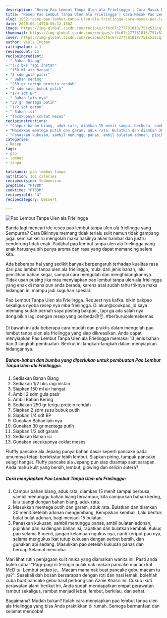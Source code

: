 ```yaml
---
description: "Resep Pao Lembut Tanpa Ulen ala Frielingga | Cara Masak Pao Lembut Tanpa Ulen ala Frielingga Yang Bisa Manjain Lidah"
title: "Resep Pao Lembut Tanpa Ulen ala Frielingga | Cara Masak Pao Lembut Tanpa Ulen ala Frielingga Yang Bisa Manjain Lidah"
slug: 1052-resep-pao-lembut-tanpa-ulen-ala-frielingga-cara-masak-pao-lembut-tanpa-ulen-ala-frielingga-yang-bisa-manjain-lidah
date: 2020-06-14T18:56:12.186Z
image: https://img-global.cpcdn.com/recipes/cf6c67c277781018/751x532cq70/pao-lembut-tanpa-ulen-ala-frielingga-foto-resep-utama.jpg
thumbnail: https://img-global.cpcdn.com/recipes/cf6c67c277781018/751x532cq70/pao-lembut-tanpa-ulen-ala-frielingga-foto-resep-utama.jpg
cover: https://img-global.cpcdn.com/recipes/cf6c67c277781018/751x532cq70/pao-lembut-tanpa-ulen-ala-frielingga-foto-resep-utama.jpg
author: Viola Ingram
ratingvalue: 4.1
reviewcount: 15
recipeingredient:
- " Bahan Biang"
- "1/2 bks ragi instan"
- "150 ml air hangat"
- "2 sdm gula pasir"
- " Bahan Kering"
- "250 gr terigu protein rendah"
- "2 sdm susu bubuk putih"
- "1/4 sdt BP"
- " Bahan lain nya"
- "30 gr mentega putih"
- "1/2 sdt garam"
- " Bahan isi"
- "secukupnya coklat meses"
recipeinstructions:
- "Campur bahan biang, aduk rata, diamkan 15 menit sampai berbusa, sambil menunggu bahan biang tercampur, kita campurkan bahan kering, lalu tuangi dengan bahan biang, aduk rata."
- "Masukkan mentega putih dan garam, aduk rata. Bulatkan dan diamkan 30 menit.Setelah adonan mengembang, Kempiskan kembali. Lalu bentuk bulat bulat adonan, bagi menjadi 15 bulatan."
- "Panaskan kukusan, sambil menunggu panas, ambil bulatan adonan, pipihkan dan isi dengan bahan isi, rapatkan dan bulatkan kembali. Kukus pao selama 8 menit, jangan kelamaan ngukus nya, nanti keriput pao nya, selama mengukus ikat tutup kukusan dengan serbet bersih, dan gunakan api sedang. Masukkan pao setelah kukusan panas dan beruap.Selamat mencoba."
categories:
- Resep
tags:
- pao
- lembut
- tanpa

katakunci: pao lembut tanpa 
nutrition: 161 calories
recipecuisine: Indonesian
preptime: "PT28M"
cooktime: "PT33M"
recipeyield: "4"
recipecategory: Dessert

---
```



![Pao Lembut Tanpa Ulen ala Frielingga](https://img-global.cpcdn.com/recipes/cf6c67c277781018/751x532cq70/pao-lembut-tanpa-ulen-ala-frielingga-foto-resep-utama.jpg)

Bunda lagi mencari ide resep pao lembut tanpa ulen ala frielingga yang Sempurna? Cara Bikinnya memang tidak terlalu sulit namun tidak gampang juga. semisal keliru mengolah maka hasilnya akan hambar dan justru cenderung tidak enak. Padahal pao lembut tanpa ulen ala frielingga yang enak harusnya sih punya aroma dan rasa yang dapat memancing selera kita.

Ada beberapa hal yang sedikit banyak berpengaruh terhadap kualitas rasa dari pao lembut tanpa ulen ala frielingga, mulai dari jenis bahan, lalu pemilihan bahan segar, sampai cara mengolah dan menghidangkannya. Tidak usah pusing jika mau menyiapkan pao lembut tanpa ulen ala frielingga yang enak di mana pun anda berada, karena asal sudah tahu triknya maka hidangan ini mampu jadi suguhan spesial.

Pao Lembut Tanpa Ulen ala Frielingga. Request nya kafka. bikin bakpao sekaligus nyoba resep nya mba frielingga. Di akun@cookpad_id saya memang sudah pernah saya posting bakpao , tapi ga ada salah nya dong.bikin lagi dengan resep yang berbeda😘👌. #berburucelemekemas.


Di bawah ini ada beberapa cara mudah dan praktis dalam mengolah pao lembut tanpa ulen ala frielingga yang siap dikreasikan. Anda dapat menyiapkan Pao Lembut Tanpa Ulen ala Frielingga memakai 13 jenis bahan dan 3 langkah pembuatan. Berikut ini langkah-langkah dalam menyiapkan hidangannya.

<!--inarticleads1-->

##### Bahan-bahan dan bumbu yang diperlukan untuk pembuatan Pao Lembut Tanpa Ulen ala Frielingga:

1. Sediakan  Bahan Biang
1. Sediakan 1/2 bks ragi instan
1. Siapkan 150 ml air hangat
1. Ambil 2 sdm gula pasir
1. Ambil  Bahan Kering
1. Sediakan 250 gr terigu protein rendah
1. Siapkan 2 sdm susu bubuk putih
1. Siapkan 1/4 sdt BP
1. Gunakan  Bahan lain nya
1. Gunakan 30 gr mentega putih
1. Siapkan 1/2 sdt garam
1. Sediakan  Bahan isi
1. Gunakan secukupnya coklat meses


Fluffly pancake ala Jepang punya bahan dasar seperti pancake pada umumnya tetapi bertekstur lebih lembut. Siapkan piring, tumpuk pancake selagi hangat. Fluffy pancake ala Jepang pun siap disantap saat sarapan. Anda mahu kulit yang bersih, lembut, glowing dan selicin sutera? 

<!--inarticleads2-->

##### Cara menyiapkan Pao Lembut Tanpa Ulen ala Frielingga:

1. Campur bahan biang, aduk rata, diamkan 15 menit sampai berbusa, sambil menunggu bahan biang tercampur, kita campurkan bahan kering, lalu tuangi dengan bahan biang, aduk rata.
1. Masukkan mentega putih dan garam, aduk rata. Bulatkan dan diamkan 30 menit.Setelah adonan mengembang, Kempiskan kembali. Lalu bentuk bulat bulat adonan, bagi menjadi 15 bulatan.
1. Panaskan kukusan, sambil menunggu panas, ambil bulatan adonan, pipihkan dan isi dengan bahan isi, rapatkan dan bulatkan kembali. Kukus pao selama 8 menit, jangan kelamaan ngukus nya, nanti keriput pao nya, selama mengukus ikat tutup kukusan dengan serbet bersih, dan gunakan api sedang. Masukkan pao setelah kukusan panas dan beruap.Selamat mencoba.


Mari lihat rutin penjagaan kulit muka yang diamalkan wanita ini. Pasti anda boleh cuba! &#34;Pagi-pagi ni teringin pulak nak makan pancake macam kat McD tu. Lembut sedap je… Macam mana nak buat pancake gebu macam tu ya?&#34;. Sesekali dah bosan bersarapan dengan roti dan nasi lemak, bolehlah cuba buat pancake gebu hasil perkongsian Aznie Khasri ini. Cukup ikuti perawatan alami berikut ini, Anda sudah mendapatkan empat perawatan rambut sekaligus, rambut menjadi lebat, lembut, berkilau, dan sehat. 

Bagaimana? Mudah bukan? Itulah cara menyiapkan pao lembut tanpa ulen ala frielingga yang bisa Anda praktikkan di rumah. Semoga bermanfaat dan selamat mencoba!
